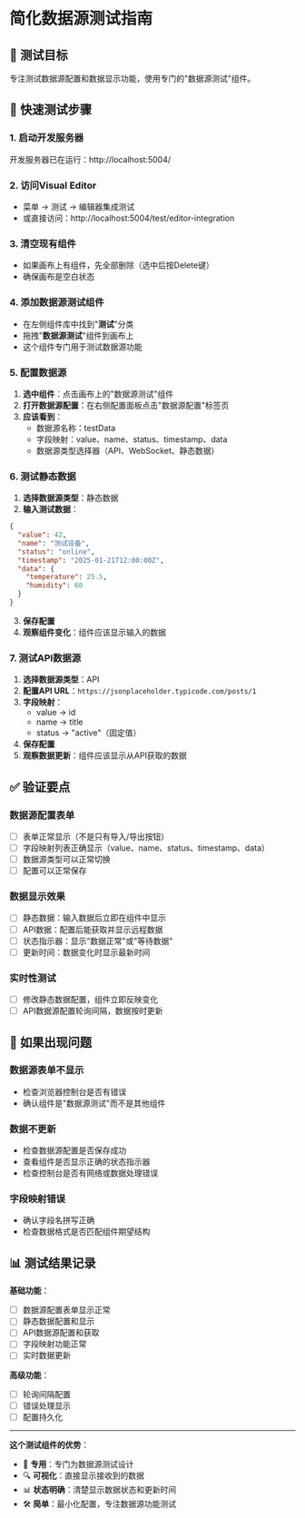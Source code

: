 # 简化数据源测试指南

## 🎯 测试目标

专注测试数据源配置和数据显示功能，使用专门的"数据源测试"组件。

## 🚀 快速测试步骤

### 1. 启动开发服务器
开发服务器已在运行：http://localhost:5004/

### 2. 访问Visual Editor
- 菜单 → 测试 → 编辑器集成测试
- 或直接访问：http://localhost:5004/test/editor-integration

### 3. 清空现有组件
- 如果画布上有组件，先全部删除（选中后按Delete键）
- 确保画布是空白状态

### 4. 添加数据源测试组件
- 在左侧组件库中找到"**测试**"分类
- 拖拽"**数据源测试**"组件到画布上
- 这个组件专门用于测试数据源功能

### 5. 配置数据源
1. **选中组件**：点击画布上的"数据源测试"组件
2. **打开数据源配置**：在右侧配置面板点击"数据源配置"标签页
3. **应该看到**：
   - 数据源名称：testData
   - 字段映射：value、name、status、timestamp、data
   - 数据源类型选择器（API、WebSocket、静态数据）

### 6. 测试静态数据
1. **选择数据源类型**：静态数据
2. **输入测试数据**：
```json
{
  "value": 42,
  "name": "测试设备",
  "status": "online",
  "timestamp": "2025-01-21T12:00:00Z",
  "data": {
    "temperature": 25.5,
    "humidity": 60
  }
}
```
3. **保存配置**
4. **观察组件变化**：组件应该显示输入的数据

### 7. 测试API数据源
1. **选择数据源类型**：API
2. **配置API URL**：`https://jsonplaceholder.typicode.com/posts/1`
3. **字段映射**：
   - value → id
   - name → title  
   - status → "active"（固定值）
4. **保存配置**
5. **观察数据更新**：组件应该显示从API获取的数据

## ✅ 验证要点

### 数据源配置表单
- [ ] 表单正常显示（不是只有导入/导出按钮）
- [ ] 字段映射列表正确显示（value、name、status、timestamp、data）
- [ ] 数据源类型可以正常切换
- [ ] 配置可以正常保存

### 数据显示效果
- [ ] 静态数据：输入数据后立即在组件中显示
- [ ] API数据：配置后能获取并显示远程数据
- [ ] 状态指示器：显示"数据正常"或"等待数据"
- [ ] 更新时间：数据变化时显示最新时间

### 实时性测试
- [ ] 修改静态数据配置，组件立即反映变化
- [ ] API数据源配置轮询间隔，数据按时更新

## 🐛 如果出现问题

### 数据源表单不显示
- 检查浏览器控制台是否有错误
- 确认组件是"数据源测试"而不是其他组件

### 数据不更新
- 检查数据源配置是否保存成功
- 查看组件是否显示正确的状态指示器
- 检查控制台是否有网络或数据处理错误

### 字段映射错误
- 确认字段名拼写正确
- 检查数据格式是否匹配组件期望结构

## 📊 测试结果记录

**基础功能**：
- [ ] 数据源配置表单显示正常
- [ ] 静态数据配置和显示
- [ ] API数据源配置和获取
- [ ] 字段映射功能正常
- [ ] 实时数据更新

**高级功能**：
- [ ] 轮询间隔配置
- [ ] 错误处理显示
- [ ] 配置持久化

---

**这个测试组件的优势**：
- 🎯 **专用**：专门为数据源测试设计
- 🔍 **可视化**：直接显示接收到的数据
- 📊 **状态明确**：清楚显示数据状态和更新时间
- 🛠 **简单**：最小化配置，专注数据源功能测试